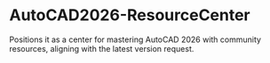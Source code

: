 # AutoCAD2026-ResourceCenter
Positions it as a center for mastering AutoCAD 2026 with community resources, aligning with the latest version request.

